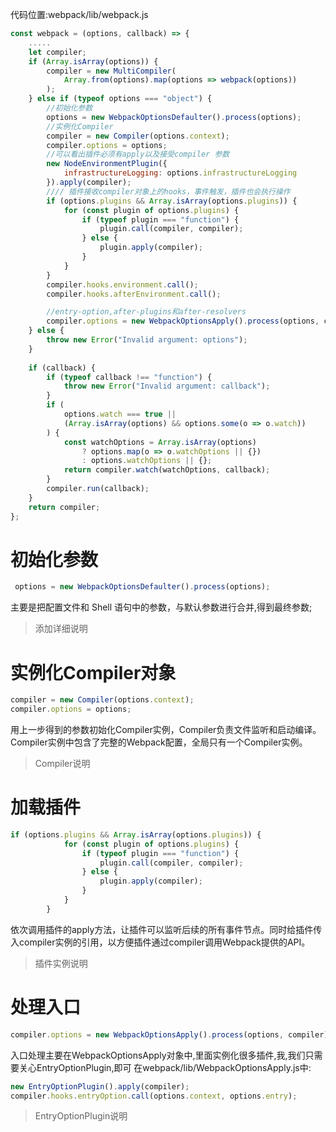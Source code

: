 代码位置:webpack/lib/webpack.js 
```javascript
const webpack = (options, callback) => {
    .....
    let compiler;
    if (Array.isArray(options)) {
        compiler = new MultiCompiler(
            Array.from(options).map(options => webpack(options))
        );
    } else if (typeof options === "object") {
        //初始化参数
        options = new WebpackOptionsDefaulter().process(options);
        //实例化Compiler
        compiler = new Compiler(options.context);
        compiler.options = options;
        //可以看出插件必须有apply以及接受compiler 参数
        new NodeEnvironmentPlugin({
            infrastructureLogging: options.infrastructureLogging
        }).apply(compiler);
        //// 插件接收compiler对象上的hooks，事件触发，插件也会执行操作
        if (options.plugins && Array.isArray(options.plugins)) {
            for (const plugin of options.plugins) {
                if (typeof plugin === "function") {
                    plugin.call(compiler, compiler);
                } else {
                    plugin.apply(compiler);
                }
            }
        }
        compiler.hooks.environment.call();
        compiler.hooks.afterEnvironment.call();

        //entry-option,after-plugins和after-resolvers
        compiler.options = new WebpackOptionsApply().process(options, compiler);
    } else {
        throw new Error("Invalid argument: options");
    }
  
    if (callback) {
        if (typeof callback !== "function") {
            throw new Error("Invalid argument: callback");
        }
        if (
            options.watch === true ||
            (Array.isArray(options) && options.some(o => o.watch))
        ) {
            const watchOptions = Array.isArray(options)
                ? options.map(o => o.watchOptions || {})
                : options.watchOptions || {};
            return compiler.watch(watchOptions, callback);
        }
        compiler.run(callback);
    }
    return compiler;
};
```
# 初始化参数
```javascript
 options = new WebpackOptionsDefaulter().process(options);
```
主要是把配置文件和 Shell 语句中的参数，与默认参数进行合并,得到最终参数;
> 添加详细说明

# 实例化Compiler对象
```javascript
compiler = new Compiler(options.context);
compiler.options = options;
```
用上一步得到的参数初始化Compiler实例，Compiler负责文件监听和启动编译。Compiler实例中包含了完整的Webpack配置，全局只有一个Compiler实例。
> Compiler说明

# 加载插件
```javascript
if (options.plugins && Array.isArray(options.plugins)) {
            for (const plugin of options.plugins) {
                if (typeof plugin === "function") {
                    plugin.call(compiler, compiler);
                } else {
                    plugin.apply(compiler);
                }
            }
        }
```
依次调用插件的apply方法，让插件可以监听后续的所有事件节点。同时给插件传入compiler实例的引用，以方便插件通过compiler调用Webpack提供的API。
> 插件实例说明

# 处理入口
```javascript
compiler.options = new WebpackOptionsApply().process(options, compiler);
```
入口处理主要在WebpackOptionsApply对象中,里面实例化很多插件,我,我们只需要关心EntryOptionPlugin,即可
在webpack/lib/WebpackOptionsApply.js中:
```javascript
new EntryOptionPlugin().apply(compiler);
compiler.hooks.entryOption.call(options.context, options.entry);
```
> EntryOptionPlugin说明




